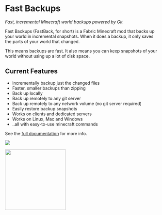 # Fast Backups
*Fast, incremental Minecraft world backups powered by Git*

Fast Backups (FastBack, for short) is a Fabric Minecraft mod that backs up your world in incremental snapshots.  When it does a backup, it only saves the parts of your world that changed.  

This means backups are fast.  It also means you can keep snapshots of your world without using up a lot
of disk space.

## Current Features

* Incrementally backup just the changed files
* Faster, smaller backups than zipping
* Back up locally
* Back up remotely to any git server
* Back up remotely to any network volume (no git server required)
* Easily restore backup snapshots
* Works on clients and dedicated servers
* Works on Linux, Mac and Windows
* ..all with easy-to-use minecraft commands

See the [full documentation](https://pcal43.github.io/fastback) for more info.

![](https://pcal43.github.io/fastback/savescreen_animation.gif)

<img src='https://pcal43.github.io/fastback/fastback-icon.png' width='200px' />
